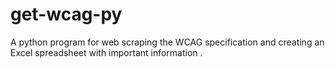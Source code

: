# get-wcag-py
A python program for web scraping the WCAG specification and creating an Excel spreadsheet with important information .
